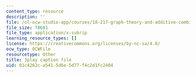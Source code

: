 ```yaml
---
content_type: resource
description: ''
file: /ol-ocw-studio-app/courses/18-217-graph-theory-and-additive-combinatorics-fall-2019/01c4262ca5415d6e5d77f4c2d1fc2404_50oEJs-HZHQ.srt
file_size: 78681
file_type: application/x-subrip
learning_resource_types: []
license: https://creativecommons.org/licenses/by-nc-sa/4.0/
ocw_type: OCWFile
resourcetype: Other
title: 3play caption file
uid: 01c4262c-a541-5d6e-5d77-f4c2d1fc2404
---
```

